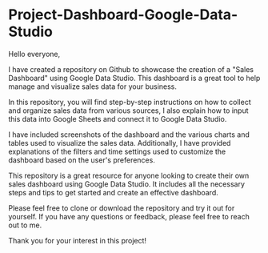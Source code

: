 # Project-Dashboard-Google-Data-Studio
Hello everyone,

<p align="center">
  <a <img src="Sales Dashboard.jpg"></a>
</p>

I have created a repository on Github to showcase the creation of a "Sales Dashboard" using Google Data Studio. This dashboard is a great tool to help manage and visualize sales data for your business.

In this repository, you will find step-by-step instructions on how to collect and organize sales data from various sources, I also explain how to input this data into Google Sheets and connect it to Google Data Studio.

I have included screenshots of the dashboard and the various charts and tables used to visualize the sales data. Additionally, I have provided explanations of the filters and time settings used to customize the dashboard based on the user's preferences.

This repository is a great resource for anyone looking to create their own sales dashboard using Google Data Studio. It includes all the necessary steps and tips to get started and create an effective dashboard.

Please feel free to clone or download the repository and try it out for yourself. If you have any questions or feedback, please feel free to reach out to me.

Thank you for your interest in this project!

